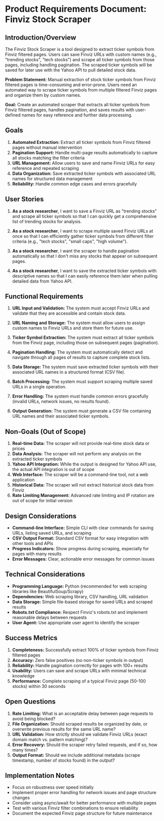 # Product Requirements Document: Finviz Stock Scraper

## Introduction/Overview

The Finviz Stock Scraper is a tool designed to extract ticker symbols from Finviz filtered pages. Users can save Finviz URLs with custom names (e.g., "trending stocks", "tech stocks") and scrape all ticker symbols from those pages, including handling pagination. The scraped ticker symbols will be saved for later use with the Yahoo API to pull detailed stock data.

**Problem Statement:** Manual extraction of stock ticker symbols from Finviz filtered pages is time-consuming and error-prone. Users need an automated way to scrape ticker symbols from multiple filtered Finviz pages and organize them by custom names.

**Goal:** Create an automated scraper that extracts all ticker symbols from Finviz filtered pages, handles pagination, and saves results with user-defined names for easy reference and further data processing.

## Goals

1. **Automated Extraction:** Extract all ticker symbols from Finviz filtered pages without manual intervention
2. **Pagination Support:** Handle multi-page results automatically to capture all stocks matching the filter criteria
3. **URL Management:** Allow users to save and name Finviz URLs for easy reference and repeated scraping
4. **Data Organization:** Save extracted ticker symbols with associated URL names for structured data management
5. **Reliability:** Handle common edge cases and errors gracefully

## User Stories

1. **As a stock researcher**, I want to save a Finviz URL as "trending stocks" and scrape all ticker symbols so that I can quickly get a comprehensive list of trending stocks for analysis.

2. **As a stock researcher**, I want to scrape multiple saved Finviz URLs at once so that I can efficiently gather ticker symbols from different filter criteria (e.g., "tech stocks", "small caps", "high volume").

3. **As a stock researcher**, I want the scraper to handle pagination automatically so that I don't miss any stocks that appear on subsequent pages.

4. **As a stock researcher**, I want to save the extracted ticker symbols with descriptive names so that I can easily reference them later when pulling detailed data from Yahoo API.

## Functional Requirements

1. **URL Input and Validation:** The system must accept Finviz URLs and validate that they are accessible and contain stock data.

2. **URL Naming and Storage:** The system must allow users to assign custom names to Finviz URLs and store them for future use.

3. **Ticker Symbol Extraction:** The system must extract all ticker symbols from the Finviz page, including those on subsequent pages (pagination).

4. **Pagination Handling:** The system must automatically detect and navigate through all pages of results to capture complete stock lists.

5. **Data Storage:** The system must save extracted ticker symbols with their associated URL names in a structured format (CSV file).

6. **Batch Processing:** The system must support scraping multiple saved URLs in a single operation.

7. **Error Handling:** The system must handle common errors gracefully (invalid URLs, network issues, no results found).

8. **Output Generation:** The system must generate a CSV file containing URL names and their associated ticker symbols.

## Non-Goals (Out of Scope)

1. **Real-time Data:** The scraper will not provide real-time stock data or prices
2. **Data Analysis:** The scraper will not perform any analysis on the extracted ticker symbols
3. **Yahoo API Integration:** While the output is designed for Yahoo API use, the actual API integration is out of scope
4. **Web Interface:** The scraper will be a command-line tool, not a web application
5. **Historical Data:** The scraper will not extract historical stock data from Finviz
6. **Rate Limiting Management:** Advanced rate limiting and IP rotation are out of scope for initial version

## Design Considerations

- **Command-line Interface:** Simple CLI with clear commands for saving URLs, listing saved URLs, and scraping
- **CSV Output Format:** Standard CSV format for easy integration with other tools and APIs
- **Progress Indicators:** Show progress during scraping, especially for pages with many results
- **Error Messages:** Clear, actionable error messages for common issues

## Technical Considerations

- **Programming Language:** Python (recommended for web scraping libraries like BeautifulSoup/Scrapy)
- **Dependencies:** Web scraping library, CSV handling, URL validation
- **Data Storage:** Simple file-based storage for saved URLs and scraped results
- **Robots.txt Compliance:** Respect Finviz's robots.txt and implement reasonable delays between requests
- **User Agent:** Use appropriate user agent to identify the scraper

## Success Metrics

1. **Completeness:** Successfully extract 100% of ticker symbols from Finviz filtered pages
2. **Accuracy:** Zero false positives (no non-ticker symbols in output)
3. **Reliability:** Handle pagination correctly for pages with 100+ results
4. **Usability:** Users can save and scrape URLs with minimal technical knowledge
5. **Performance:** Complete scraping of a typical Finviz page (50-100 stocks) within 30 seconds

## Open Questions

1. **Rate Limiting:** What is an acceptable delay between page requests to avoid being blocked?
2. **File Organization:** Should scraped results be organized by date, or overwrite previous results for the same URL name?
3. **URL Validation:** How strictly should we validate Finviz URLs (exact domain match vs. pattern matching)?
4. **Error Recovery:** Should the scraper retry failed requests, and if so, how many times?
5. **Output Format:** Should we include additional metadata (scrape timestamp, number of stocks found) in the output?

## Implementation Notes

- Focus on robustness over speed initially
- Implement proper error handling for network issues and page structure changes
- Consider using async/await for better performance with multiple pages
- Test with various Finviz filter combinations to ensure reliability
- Document the expected Finviz page structure for future maintenance 